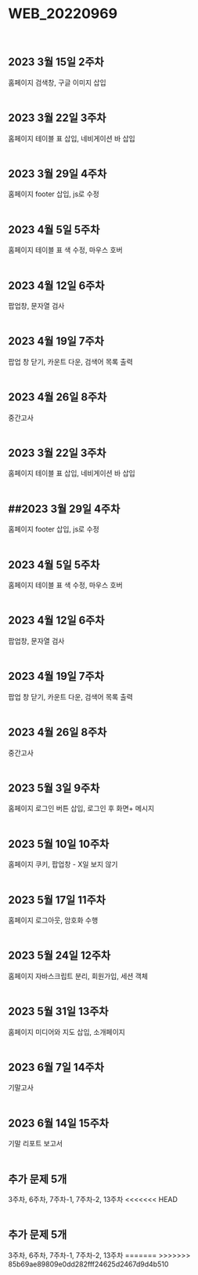 # WEB_20220969
 <br>
<h2>2023 3월 15일 2주차</h2> 홈페이지 검색창, 구글 이미지 삽입
  <br> <br>
<h2>2023 3월 22일 3주차</h2> 홈페이지 테이블 표 삽입, 네비게이션 바 삽입
  <br> <br>
<h2>2023 3월 29일 4주차</h2> 홈페이지 footer 삽입, js로 수정
  <br> <br>
<h2>2023 4월 5일 5주차</h2> 홈페이지 테이블 표 색 수정, 마우스 호버
  <br> <br>
<h2>2023 4월 12일 6주차</h2> 팝업창, 문자열 검사
  <br> <br>
<h2>2023 4월 19일 7주차</h2> 팝업 창 닫기, 카운트 다운, 검색어 목록 출력
  <br> <br>
<h2>2023 4월 26일 8주차</h2> 중간고사
  <br> <br>
<h2>2023 3월 22일 3주차</h2> 홈페이지 테이블 표 삽입, 네비게이션 바 삽입
  <br>
   <br>
<h2>##2023 3월 29일 4주차</h2> 홈페이지 footer 삽입, js로 수정
  <br>
   <br>
<h2>2023 4월 5일 5주차</h2> 홈페이지 테이블 표 색 수정, 마우스 호버
  <br>
   <br>
<h2>2023 4월 12일 6주차</h2> 팝업창, 문자열 검사
  <br>
   <br>
<h2>2023 4월 19일 7주차</h2> 팝업 창 닫기, 카운트 다운, 검색어 목록 출력
  <br>
   <br>
<h2>2023 4월 26일 8주차</h2> 중간고사
  <br>
   <br>
<h2>2023 5월 3일 9주차 </h2>홈페이지 로그인 버튼 삽입, 로그인 후 화면+ 메시지
  <br> <br>
<h2>2023 5월 10일 10주차 </h2>홈페이지 쿠키, 팝업창 - X일 보지 않기
  <br> <br>
<h2>2023 5월 17일 11주차 </h2>홈페이지 로그아웃, 암호화 수행
  <br> <br>
<h2>2023 5월 24일 12주차 </h2>홈페이지 자바스크립트 분리, 회원가입, 세션 객체
  <br> <br>
<h2>2023 5월 31일 13주차 </h2>홈페이지 미디어와 지도 삽입, 소개페이지
  <br> <br>
<h2>2023 6월 7일 14주차 </h2>기말고사
  <br> <br>
<h2>2023 6월 14일 15주차 </h2>기말 리포트 보고서
  <br> <br>
  <h2>추가 문제 5개</h2>3주차, 6주차, 7주차-1, 7주차-2, 13주차
<<<<<<< HEAD
  <br> <br>
<h2>추가 문제 5개</h2>3주차, 6주차, 7주차-1, 7주차-2, 13주차
=======
>>>>>>> 85b69ae89809e0dd282fff24625d2467d9d4b510
 </div>
